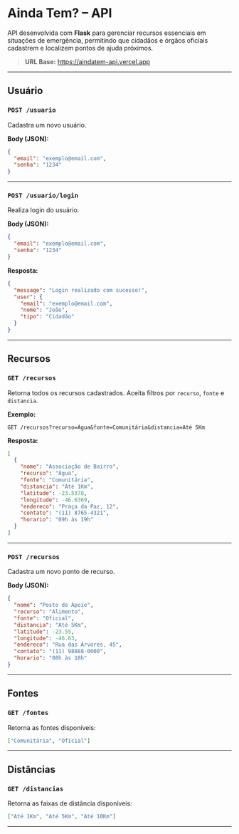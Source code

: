 # Ainda Tem? – API

API desenvolvida com **Flask** para gerenciar recursos essenciais em situações de emergência, permitindo que cidadãos e órgãos oficiais cadastrem e localizem pontos de ajuda próximos.

> **URL Base:** https://aindatem-api.vercel.app

---

##  Usuário

### `POST /usuario`
Cadastra um novo usuário.

**Body (JSON):**
```json
{
  "email": "exemplo@email.com",
  "senha": "1234"
}
```

---

### `POST /usuario/login`
Realiza login do usuário.

**Body (JSON):**
```json
{
  "email": "exemplo@email.com",
  "senha": "1234"
}
```

**Resposta:**
```json
{
  "message": "Login realizado com sucesso!",
  "user": {
    "email": "exemplo@email.com",
    "nome": "João",
    "tipo": "Cidadão"
  }
}
```

---

##  Recursos

### `GET /recursos`
Retorna todos os recursos cadastrados. Aceita filtros por `recurso`, `fonte` e `distancia`.

**Exemplo:**
```
GET /recursos?recurso=Água&fonte=Comunitária&distancia=Até 5Km
```

**Resposta:**
```json
[
  {
    "nome": "Associação de Bairro",
    "recurso": "Água",
    "fonte": "Comunitária",
    "distancia": "Até 1Km",
    "latitude": -23.5378,
    "longitude": -46.6369,
    "endereco": "Praça da Paz, 12",
    "contato": "(11) 8765-4321",
    "horario": "09h às 19h"
  }
]
```

---

### `POST /recursos`
Cadastra um novo ponto de recurso.

**Body (JSON):**
```json
{
  "nome": "Posto de Apoio",
  "recurso": "Alimento",
  "fonte": "Oficial",
  "distancia": "Até 5Km",
  "latitude": -23.55,
  "longitude": -46.63,
  "endereco": "Rua das Árvores, 45",
  "contato": "(11) 98888-0000",
  "horario": "08h às 18h"
}
```

---

##  Fontes

### `GET /fontes`
Retorna as fontes disponíveis:

```json
["Comunitária", "Oficial"]
```

---

##  Distâncias

### `GET /distancias`
Retorna as faixas de distância disponíveis:

```json
["Até 1Km", "Até 5Km", "Até 10Km"]
```

---


